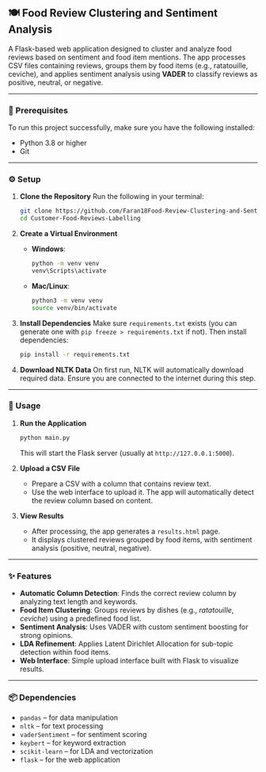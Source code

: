 ## 🍽️ **Food Review Clustering and Sentiment Analysis**

A Flask-based web application designed to cluster and analyze food reviews based on sentiment and food item mentions.
The app processes CSV files containing reviews, groups them by food items (e.g., ratatouille, ceviche), and applies sentiment analysis using **VADER** to classify reviews as positive, neutral, or negative.

---

### 🔧 Prerequisites

To run this project successfully, make sure you have the following installed:

* Python 3.8 or higher
* Git

---

### ⚙️ Setup

1. **Clone the Repository**
   Run the following in your terminal:

   ```bash
   git clone https://github.com/Faran18Food-Review-Clustering-and-Sentiment-Analysis.git
   cd Customer-Food-Reviews-Labelling
   ```

2. **Create a Virtual Environment**

   * **Windows**:

     ```bash
     python -m venv venv
     venv\Scripts\activate
     ```
   * **Mac/Linux**:

     ```bash
     python3 -m venv venv
     source venv/bin/activate
     ```

3. **Install Dependencies**
   Make sure `requirements.txt` exists (you can generate one with `pip freeze > requirements.txt` if not).
   Then install dependencies:

   ```bash
   pip install -r requirements.txt
   ```

4. **Download NLTK Data**
   On first run, NLTK will automatically download required data.
   Ensure you are connected to the internet during this step.

---

### 🚀 Usage

1. **Run the Application**

   ```bash
   python main.py
   ```

   This will start the Flask server (usually at `http://127.0.0.1:5000`).

2. **Upload a CSV File**

   * Prepare a CSV with a column that contains review text.
   * Use the web interface to upload it. The app will automatically detect the review column based on content.

3. **View Results**

   * After processing, the app generates a `results.html` page.
   * It displays clustered reviews grouped by food items, with sentiment analysis (positive, neutral, negative).

---

### ✨ Features

* **Automatic Column Detection**: Finds the correct review column by analyzing text length and keywords.
* **Food Item Clustering**: Groups reviews by dishes (e.g., *ratatouille*, *ceviche*) using a predefined food list.
* **Sentiment Analysis**: Uses VADER with custom sentiment boosting for strong opinions.
* **LDA Refinement**: Applies Latent Dirichlet Allocation for sub-topic detection within food items.
* **Web Interface**: Simple upload interface built with Flask to visualize results.

---

### 📦 Dependencies

* `pandas` – for data manipulation
* `nltk` – for text processing
* `vaderSentiment` – for sentiment scoring
* `keybert` – for keyword extraction
* `scikit-learn` – for LDA and vectorization
* `flask` – for the web application


